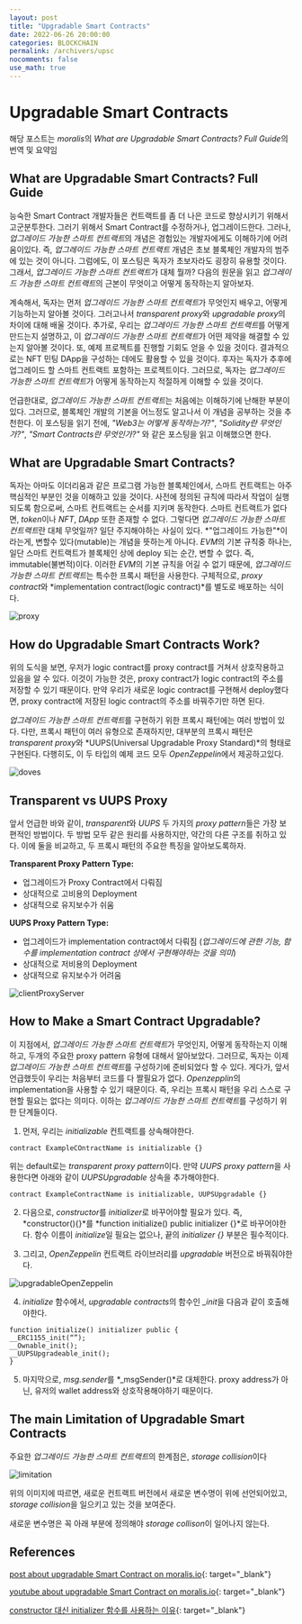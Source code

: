 ```yaml
---
layout: post
title: "Upgradable Smart Contracts"
date: 2022-06-26 20:00:00
categories: BLOCKCHAIN
permalink: /archivers/upsc
nocomments: false
use_math: true
---
```


# Upgradable Smart Contracts

해당 포스트는 *moralis*의 *What are Upgradable Smart Contracts? Full Guide*의 번역 및 요약임

## What are Upgradable Smart Contracts? Full Guide

능숙한 Smart Contract 개발자들은 컨트랙트를 좀 더 나은 코드로 향상시키기 위해서 고군분투한다.
그러기 위해서 Smart Contract를 수정하거나, 업그레이드한다. 그러나, *업그레이드 가능한 스마트 컨트랙트*의 개념은 경험있는 개발자에게도 이해하기에 어려움이있다.
즉, _업그레이드 가능한 스마트 컨트랙트_ 개념은 초보 블록체인 개발자의 범주에 있는 것이 아니다. 그럼에도, 이 포스팅은 독자가 초보자라도 굉장히 유용할 것이다.
그래서, *업그레이드 가능한 스마트 컨트랙트*가 대체 뭘까? 다음의 원문을 읽고 *업그레이드 가능한 스마트 컨트랙트*의 근본이 무엇이고 어떻게 동작하는지 알아보자.

계속해서, 독자는 먼저 *업그레이드 가능한 스마트 컨트랙트*가 무엇인지 배우고, 어떻게 기능하는지 알아볼 것이다.
그러고나서 *transparent proxy*와 *upgradable proxy*의 차이에 대해 배울 것이다.
추가로, 우리는 *업그레이드 가능한 스마트 컨트랙트*를 어떻게 만드는지 설명하고, 이 *업그레이드 가능한 스마트 컨트랙트*가 어떤 제약을 해결할 수 있는지 알아볼 것이다.
또, 예제 프로젝트를 진행할 기회도 얻을 수 있을 것이다. 결과적으로는 NFT 민팅 DApp을 구성하는 데에도 활용할 수 있을 것이다.
후자는 독자가 추후에 업그레이드 할 스마트 컨트랙트 포함하는 프로젝트이다. 그러므로, 독자는 *업그레이드 가능한 스마트 컨트랙트*가 어떻게 동작하는지 적절하게 이해할 수 있을 것이다.

언급한대로, *업그레이드 가능한 스마트 컨트랙트*는 처음에는 이해하기에 난해한 부분이 있다. 그러므로, 블록체인 개발의 기본을 어느정도 알고나서 이 개념을 공부하는 것을 추천한다.
이 포스팅을 읽기 전에, _"Web3는 어떻게 동작하는가?"_, _"Solidity란 무엇인가?"_, _"Smart Contracts란 무엇인가?"_ 와 같은 포스팅을 읽고 이해했으면 한다.

## What are Upgradable Smart Contracts?

독자는 아마도 이더리움과 같은 프로그램 가능한 블록체인에서, 스마트 컨트랙트는 아주 핵심적인 부분인 것을 이해하고 있을 것이다. 사전에 정의된 규칙에 따라서 작업이 실행되도록 함으로써, 스마트 컨트랙트는 순서를 지키며 동작한다. 스마트 컨트랙트가 없다면, *token*이나 _NFT_, _DApp_ 또한 존재할 수 없다. 그렇다면 *업그레이드 가능한 스마트 컨트랙트*란 대체 무엇일까? 일단 주지해야하는 사실이 있다. *"업그레이드 가능한"*이라는게, 변할수 있다(mutable)는 개념을 뜻하는게 아니다. *EVM*의 기본 규칙중 하나는, 일단 스마트 컨트랙트가 블록체인 상에 deploy 되는 순간, 변할 수 없다. 즉, immutable(불변적)이다. 이러한 *EVM*의 기본 규칙을 어길 수 없기 때문에, *업그레이드 가능한 스마트 컨트랙트*는 특수한 프록시 패턴을 사용한다. 구체적으로, *proxy contract*와 *implementation contract(logic contract)*를 별도로 배포하는 식이다.

![proxy](https://imgur.com/a/eldGJYL)

## How do Upgradable Smart Contracts Work?

위의 도식을 보면, 우저가 logic contract를 proxy contract를 거쳐서 상호작용하고 있음을 알 수 있다. 이것이 가능한 것은, proxy contract가 logic contract의 주소를 저장할 수 있기 때문이다. 만약 우리가 새로운 logic contract를 구현해서 deploy했다면, proxy contract에 저장된 logic contract의 주소를 바꿔주기만 하면 된다.

*업그레이드 가능한 스마트 컨트랙트*를 구현하기 위한 프록시 패턴에는 여러 방법이 있다. 다만, 프록시 패턴이 여러 유형으로 존재하지만, 대부분의 프록시 패턴은 *transparent proxy*와 *UUPS(Universal Upgradable Proxy Standard)*의 형태로 구현된다. 다행히도, 이 두 타입의 예제 코드 모두 *OpenZeppelin*에서 제공하고있다.

![doves](https://imgur.com/a/ZtVrNFx)

## Transparent vs UUPS Proxy

앞서 언급한 바와 같이, *transparent*와 _UUPS_ 두 가지의 *proxy pattern*들은 가장 보편적인 방법이다. 두 방법 모두 같은 원리를 사용하지만, 약간의 다른 구조를 취하고 있다. 이에 둘을 비교하고, 두 프록시 패턴의 주요한 특징을 알아보도록하자.

**Transparent Proxy Pattern Type:**

- 업그레이드가 Proxy Contract에서 다뤄짐
- 상대적으로 고비용의 Deployment
- 상대적으로 유지보수가 쉬움

**UUPS Proxy Pattern Type:**

- 업그레이드가 implementation contract에서 다뤄짐 (_업그레이드에 관한 기능, 함수를 implementation contract 상에서 구현해야하는 것을 의미_)
- 상대적으로 저비용의 Deployment
- 상대적으로 유지보수가 어려움

![clientProxyServer](https://imgur.com/a/e6nzAVu)

## How to Make a Smart Contract Upgradable?

이 지점에서, *업그레이드 가능한 스마트 컨트랙트*가 무엇인지, 어떻게 동작하는지 이해하고, 두개의 주요한 proxy pattern 유형에 대해서 알아보았다. 그러므로, 독자는 이제 *업그레이드 가능한 스마트 컨트랙트*를 구성하기에 준비되었다 할 수 있다. 게다가, 앞서 언급했듯이 우리는 처음부터 코드를 다 짤필요가 없다. *Openzepplin*의 implementation을 사용할 수 있기 때문이다. 즉, 우리는 프록시 패턴을 우리 스스로 구현할 필요는 없다는 의미다. 이하는 *업그레이드 가능한 스마트 컨트랙트*를 구성하기 위한 단계들이다.

1. 먼저, 우리는 _initializable_ 컨트랙트를 상속해야한다.

```solidity
contract ExampleCOntractName is initializable {}
```

위는 default로는 *transparent proxy pattern*이다. 만약 *UUPS proxy pattern*을 사용한다면 아래와 같이 _UUPSUpgradable_ 상속을 추가해야한다.

```solidity
contract ExampleContractName is initializable, UUPSUpgradable {}
```

2. 다음으로, *constructor*를 *initializer*로 바꾸어야할 필요가 있다. 즉, *constructor(){}*를 *function initialize() public initializer {}*로 바꾸어야한다. 함수 이름이 *initialize*일 필요는 없으나, 끝의 _initializer {}_ 부분은 필수적이다.

3. 그리고, _OpenZeppelin_ 컨트랙트 라이브러리를 _upgradable_ 버전으로 바꿔줘야한다.

![upgradableOpenZeppelin](https://imgur.com/a/t5KCbuq)

4. _initialize_ 함수에서, *upgradable contracts*의 함수인 *\_init*을 다음과 같이 호출해야한다.

```solidity
function initialize() initializer public {
__ERC1155_init(“”);
__Ownable_init();
__UUPSUpgradeable_init();
}
```

5. 마지막으로, *msg.sender*를 *\_msgSender()*로 대체한다. proxy address가 아닌, 유저의 wallet address와 상호작용해야하기 때문이다.

## The main Limitation of Upgradable Smart Contracts

주요한 *업그레이드 가능한 스마트 컨트랙트*의 한계점은, *storage collision*이다

![limitation](https://imgur.com/a/yUL8rMJ)

위의 이미지에 따르면, 새로운 컨트랙트 버전에서 새로운 변수명이 위에 선언되어있고, *storage collision*을 일으키고 있는 것을 보여준다.

새로운 변수명은 꼭 아래 부분에 정의해야 *storage collison*이 일어나지 않는다.

## References

[post about upgradable Smart Contract on moralis.io](https://moralis.io/what-are-upgradable-smart-contracts-full-guide/){: target="\_blank"}

[youtube about upgradable Smart Contract on moralis.io](https://www.youtube.com/watch?v=af1i0z0jhkg){: target="\_blank"}

[constructor 대신 initializer 함수를 사용하는 이유](https://stackoverflow.com/questions/72475214/solidity-why-use-initialize-function-instead-of-constructor){: target="\_blank"}

<!-- [Array on mozzila.org](https://developer.mozilla.org/ko/docs/Web/JavaScript/Reference/Global_Objects/Array){: target="\_blank"} -->

<!-- ![permasecond](/assets/posts/2020-02-21-cmdcolor/permasecond.png) -->

